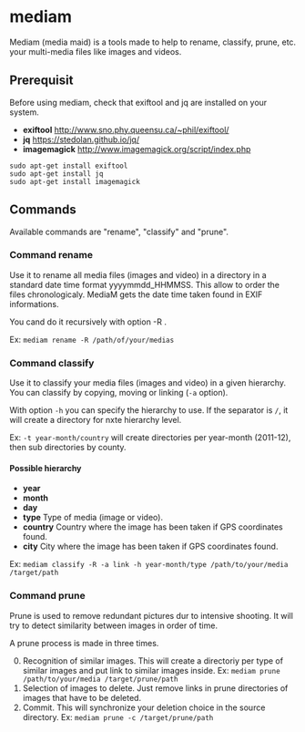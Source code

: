# mediam
Mediam (media maid) is a tools made to help to rename, classify, prune, etc. your multi-media files like images and videos.

## Prerequisit
Before using mediam, check that exiftool and jq are installed on your system.
* **exiftool**             http://www.sno.phy.queensu.ca/~phil/exiftool/
* **jq**                   https://stedolan.github.io/jq/
* **imagemagick**          http://www.imagemagick.org/script/index.php

```{r, engine='bash', count_lines}
sudo apt-get install exiftool
sudo apt-get install jq
sudo apt-get install imagemagick
```

## Commands
Available commands are "rename", "classify" and "prune".

### Command rename
Use it to rename all media files (images and video) in a directory in a standard date time 
format yyyymmdd_HHMMSS. This allow to order the files chronologicaly. MediaM gets the date 
time taken found in EXIF informations.

You cand do it recursively with option -R . 

Ex: `mediam rename -R /path/of/your/medias`

### Command classify
Use it to classify your media files (images and video) in a given hierarchy. You can classify by copying, moving or linking (`-a` option).

With option `-h` you can specify the hierarchy to use. If the separator is `/`, it will create a directory for nxte hierarchy level.

Ex: `-t year-month/country` will create directories per year-month (2011-12), then sub directories by county.

#### Possible hierarchy
* **year** 
* **month**
* **day**
* **type** Type of media (image or video).
* **country** Country where the image has been taken if GPS coordinates found.
* **city** City where the image has been taken if GPS coordinates found.

Ex: `mediam classify -R -a link -h year-month/type /path/to/your/media /target/path`

### Command prune
Prune is used to remove redundant pictures dur to intensive shooting. It will try to detect similarity between images in order of time.

A prune process is made in three times.

0. Recognition of similar images. This will create a directoriy per type of similar images and put link to similar images inside. Ex: `mediam prune /path/to/your/media /target/prune/path`
0. Selection of images to delete. Just remove links in prune directories of images that have to be deleted. 
0. Commit. This will synchronize your deletion choice in the source directory. Ex: `mediam prune -c /target/prune/path`
